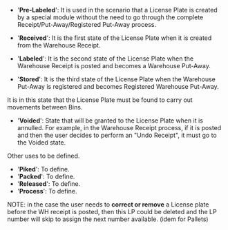 -	'**Pre-Labeled**': It is used in the scenario that a License Plate is created by a special module without the need to go through the complete Receipt/Put-Away/Registered Put-Away process.

-	'**Received**': It is the first state of the License Plate when it is created from the Warehouse Receipt.

-	'**Labeled**': It is the second state of the License Plate when the Warehouse Receipt is posted and becomes a Warehouse Put-Away.

-	'**Stored**': It is the third state of the License Plate when the Warehouse Put-Away is registered and becomes Registered Warehouse Put-Away.

It is in this state that the License Plate must be found to carry out movements between Bins.

-	'**Voided**': State that will be granted to the License Plate when it is annulled. For example, in the Warehouse Receipt process, if it is posted and then the user decides to perform an "Undo Receipt", it must go to the Voided state.

Other uses to be defined.

-	'**Piked**': To define.
-	'**Packed**': To define.
-	'**Released**': To define.
-	'**Process**': To define.

NOTE: in the case the user needs to **correct or remove**  a License plate before the WH receipt is posted, then this LP could be deleted  and the LP number will skip to assign the next number available. (idem for Pallets)